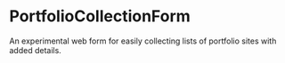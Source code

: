 # PortfolioCollectionForm
An experimental web form for easily collecting lists of portfolio sites with added details.
